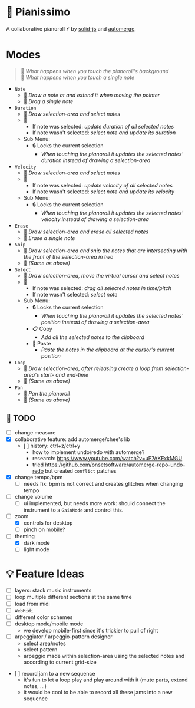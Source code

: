 # 🎹 Pianissimo

A collaborative pianoroll ⚡ by [solid-js](https://github.com/solidjs/solid) and [automerge](https://github.com/automerge/automerge).

# Modes

> 🎹 _What happens when you touch the pianoroll's background_<br>
> 🎵 _What happens when you touch a single note_

- `Note`
  - 🎹 _Draw a note at and extend it when moving the pointer_
  - 🎵 _Drag a single note_
- `Duration`
  - 🎹 _Draw selection-area and select notes_
  - 🎵
    - If note was selected: _update duration of all selected notes_
    - If note wasn't selected: _select note and update its duration_
  - Sub Menu:
    - 🔒 Locks the current selection
      - _When touching the pianoroll it updates the selected notes' duration instead of drawing a selection-area_
- `Velocity`
  - 🎹 _Draw selection-area and select notes_
  - 🎵
    - If note was selected: _update velocity of all selected notes_
    - If note wasn't selected: _select note and update its velocity_
  - Sub Menu:
    - 🔒 Locks the current selection
      - _When touching the pianoroll it updates the selected notes' velocity instead of drawing a selection-area_
- `Erase`
  - 🎹 _Draw selection-area and erase all selected notes_
  - 🎵 _Erase a single note_
- `Snip`
  - 🎹 _Draw selection-area and snip the notes that are intersecting with the front of the selection-area in two_
  - 🎵 _(Same as above)_
- `Select`
  - 🎹 _Draw selection-area, move the virtual cursor and select notes_
  - 🎵
    - If note was selected: _drag all selected notes in time/pitch_
    - If note wasn't selected: _select note_
  - Sub Menu:
    - 🔒 Locks the current selection
      - _When touching the pianoroll it updates the selected notes' position instead of drawing a selection-area_
    - 📋 Copy
      - _Add all the selected notes to the clipboard_
    - 📄 Paste
      - _Paste the notes in the clipboard at the cursor's current position_
- `Loop`
  - 🎹 _Draw selection-area, after releasing create a loop from selection-area's start- and end-time_
  - 🎵 _(Same as above)_
- `Pan`
  - 🎹 _Pan the pianoroll_
  - 🎵 _(Same as above)_

## 📝 TODO

- [ ] change measure
- [x] collaborative feature: add automerge/chee's lib
  - [ ] history: ctrl+z/ctrl+y
    - how to implement undo/redo with automerge?
    - research: https://www.youtube.com/watch?v=uP7AKExkMGU
    - tried https://github.com/onsetsoftware/automerge-repo-undo-redo but created `conflict` patches
- [x] change tempo/bpm
  - [ ] needs fix: bpm is not correct and creates glitches when changing tempo
- [ ] change volume
  - [ ] ui implemented, but needs more work: should connect the instrument to a `GainNode` and control this.
- [ ] zoom
  - [x] controls for desktop
  - [ ] pinch on mobile?
- [ ] theming
  - [x] dark mode
  - [ ] light mode

# 💡 Feature Ideas

- [ ] layers: stack music instruments
- [ ] loop multiple different sections at the same time
- [ ] load from midi
- [ ] `WebMidi`
- [ ] different color schemes
- [ ] desktop mode/mobile mode
  - we develop mobile-first since it's trickier to pull of right
- [ ] arpeggiator / arpeggio-pattern designer
  - select area/notes
  - select pattern
  - arpeggio made within selection-area using the selected notes and according to current grid-size
- [ ] record jam to a new sequence
  - it's fun to let a loop play and play around with it (mute parts, extend notes, ...)
  - it would be cool to be able to record all these jams into a new sequence
